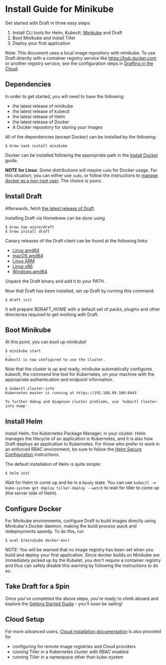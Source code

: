 # Install Guide for Minikube

Get started with Draft in three easy steps:

1. Install CLI tools for Helm, Kubectl, [Minikube][] and Draft
1. Boot Minikube and install Tiller
1. Deploy your first application

Note: This document uses a local image repository with minikube. To use Draft directly with a container registry service like https://hub.docker.com or another registry service, see the configuration steps in [Drafting in the Cloud](install-advanced.md#drafting-in-the-cloud). 

## Dependencies

In order to get started, you will need to have the following:

- the latest release of minikube
- the latest release of kubectl
- the latest release of Helm
- the latest release of Docker
- A Docker repository for storing your images

All of the dependencies (except Docker) can be installed by the following:

```shell
$ brew cask install minikube
```

Docker can be installed following the appropriate path in the [Install Docker](https://docs.docker.com/install/) guide.

**NOTE for Linux**: Some distributions will require `sudo` for Docker usage. For this situation, you can either use `sudo`, or follow the instructions to [manage docker as a non-root user](https://docs.docker.com/install/linux/linux-postinstall/#manage-docker-as-a-non-root-user). The choice is yours.

## Install Draft

Afterwards, fetch [the latest release of Draft](https://github.com/BeardyC/draft/releases). 

Installing Draft via Homebrew can be done using

```shell
$ brew tap azure/draft
$ brew install draft
```

Canary releases of the Draft client can be found at the following links:

- [Linux amd64](https://azuredraft.blob.core.windows.net/draft/draft-canary-linux-amd64.tar.gz)
- [macOS amd64](https://azuredraft.blob.core.windows.net/draft/draft-canary-darwin-amd64.tar.gz)
- [Linux ARM](https://azuredraft.blob.core.windows.net/draft/draft-canary-linux-arm.tar.gz)
- [Linux x86](https://azuredraft.blob.core.windows.net/draft/draft-canary-linux-386.tar.gz)
- [Windows amd64](https://azuredraft.blob.core.windows.net/draft/draft-canary-windows-amd64.zip)

Unpack the Draft binary and add it to your PATH.

Now that Draft has been installed, set up Draft by running this command:

```shell
$ draft init
```

It will prepare $DRAFT_HOME with a default set of packs, plugins and other directories required to get working with Draft.

## Boot Minikube

At this point, you can boot up minikube!

```shell
$ minikube start
...
Kubectl is now configured to use the cluster.
```

Now that the cluster is up and ready, minikube automatically configures kubectl, the command line tool for Kubernetes, on your machine with the appropriate authentication and endpoint information.

```shell
$ kubectl cluster-info
Kubernetes master is running at https://192.168.99.100:8443

To further debug and diagnose cluster problems, use 'kubectl cluster-info dump'.
```

## Install Helm

Install Helm, the Kubernetes Package Manager, in your cluster. Helm manages the lifecycle of an application in Kubernetes, and it is also how Draft deploys an application to Kubernetes. For those who prefer to work in an enforced RBAC environment, be sure to follow the [Helm Secure Configuration](https://docs.helm.sh/using_helm/#securing-your-helm-installation) instructions.

The default installation of Helm is quite simple:

```shell
$ helm init
```

Wait for Helm to come up and be in a `Ready` state. You can use `kubectl -n kube-system get deploy tiller-deploy --watch` to wait for tiller to come up (the server side of Helm).

## Configure Docker

For Minikube environments, configure Draft to build images directly using Minikube's Docker daemon, making the build process quick and redeployments speedy. To do this, run

```shell
$ eval $(minikube docker-env)
```

NOTE: You will be warned that no image registry has been set when you build and deploy your first application. Since docker builds on Minikube are immediately picked up by the Kubelet, you don't require a container registry and thus can safely disable this warning by following the instructions to do so.

## Take Draft for a Spin

Once you've completed the above steps, you're ready to climb aboard and explore the [Getting Started Guide][Getting Started] - you'll soon be sailing!

## Cloud Setup

For more advanced users, [Cloud installation documentation](install-cloud.md) is also provided for

- configuring for remote image registries and Cloud providers
- running Tiller in a Kubernetes cluster with RBAC enabled
- running Tiller in a namespace other than kube-system

[Getting Started]: getting-started.md
[minikube]: https://github.com/kubernetes/minikube

